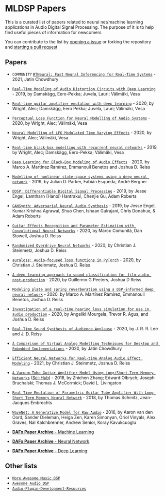# MLDSP Papers

This is a curated list of papers related to neural net/machine learning applications in Audio Digital Signal Processing. The purpose of it is to help find useful pieces of information for newcomers

You can contribute to the list by [opening a issue](https://github.com/GuitarML/mldsp-papers/issues/new?assignees=&labels=paper&template=00-add-paper.md) or forking the repository and [starting a pull request](https://github.com/GuitarML/mldsp-papers/compare)

## Papers

- `COMMUNITY` [`RTNeural: Fast Neural Inferencing for Real-Time Systems`](https://arxiv.org/pdf/2106.03037.pdf) - 2021, Jatin Chowdhury

- [`Real-Time Modeling of Audio Distortion Circuits with Deep Learning`](https://acris.aalto.fi/ws/portalfiles/portal/34352788/ELEC_Damskagg_Real_time_modeling_SMC2019.pdf) - 2019, by Damskägg, Eero-Pekka; Juvela, Lauri; Välimäki, Vesa
- [`Real-time guitar amplifier emulation with deep learning`](https://acris.aalto.fi/ws/portalfiles/portal/41964332/Real_time_guitar_amplifier_emulation.pdf) - 2020, by Wright, Alec; Damskägg, Eero Pekka; Juvela, Lauri; Välimäki, Vesa
- [`Perceptual Loss Function for Neural Modelling of Audio Systems`](https://acris.aalto.fi/ws/portalfiles/portal/43946100/ICASSP_2020_RNN_Loss_Functions.pdf) - 2020, by Wright, Alec; Välimäki, Vesa
- [`Neural Modelling of LFO Modulated Time Varying Effects`](https://acris.aalto.fi/ws/portalfiles/portal/51679961/DAFx2020_paper_49.pdf) - 2020, by Wright, Alec; Välimäki, Vesa
- [`Real-time black-box modelling with recurrent neural networks`](https://acris.aalto.fi/ws/portalfiles/portal/36768418/ELEC_Wright_Real_time_black_box_DAFx2019.pdf) - 2019, by Wright, Alec; Damskägg, Eero-Pekka; Välimäki, Vesa
- [`Deep Learning for Black-Box Modeling of Audio Effects`](https://www.mdpi.com/2076-3417/10/2/638/htm) - 2020, by Marco A. Martínez Ramírez, Emmanouil Benetos and Joshua D. Reiss
- [`Modelling of nonlinear state-space systems using a deep neural network`](https://dafx2019.bcu.ac.uk/papers/DAFx2019_paper_42.pdf) - 2019, by Julian D. Parker, Fabián Esqueda, André Bergner
- [`DDSP: Differentiable Digital Signal Processing`](https://openreview.net/pdf?id=B1x1ma4tDr) - 2019, by Jesse Engel, Lamtharn (Hanoi) Hantrakul, Chenjie Gu, Adam Roberts
- [`GANSynth: Adversarial Neural Audio Synthesis`](https://openreview.net/pdf?id=H1xQVn09FX) - 2019, by Jesse Engel, Kumar Krishna Agrawal, Shuo Chen, Ishaan Gulrajani, Chris Donahue, & Adam Roberts
- [`Guitar Effects Recognition and Parameter Estimation with Convolutional Neural Networks`](https://arxiv.org/pdf/2012.03216) - 2020, by Marco Comunità, Dan Stowell, Joshua D. Reiss
- [`Randomized Overdrive Neural Networks`](https://arxiv.org/pdf/2010.04237) - 2020, by Christian J. Steinmetz, Joshua D. Reiss
- [`auraloss: Audio-focused loss functions in PyTorch`](https://www.eecs.qmul.ac.uk/~josh/documents/2020/DMRN15__auraloss__Audio_focused_loss_functions_in_PyTorch.pdf) - 2020, by Christian J. Steinmetz, Joshua D. Reiss
- [`A deep learning approach to sound classification for film audio post-production`](https://www.eecs.qmul.ac.uk/~josh/documents/2020/20739.pdf) - 2020, by Guillermo G Peeters, Joshua D Reiss
- [`Modeling plate and spring reverberation using a DSP-informed deep neural network`](https://arxiv.org/pdf/1910.10105) - 2020, by Marco A. Martínez Ramírez, Emmanouil Benetos, Joshua D. Reiss
- [`Investigation of a real-time hearing loss simulation for use in audio production`](https://www.eecs.qmul.ac.uk/~josh/documents/2020/20906.pdf) - 2020, by Angeliki Mourgela, Trevor R. Agus, and Joshua D. Reiss
- [`Real-Time Sound Synthesis of Audience Applause`](https://www.eecs.qmul.ac.uk/~josh/documents/2020/20732.pdf) - 2020, by J. R. R. Lee and J. D. Reiss
- [`A Comparison of Virtual Analog Modelling Techniques for Desktop and Embedded Implementations`](https://arxiv.org/pdf/2009.02833.pdf) - 2020, by Jatin Chowdhury
- [`Efficient Neural Networks for Real-time Analog Audio Effect Modeling`](https://arxiv.org/pdf/2102.06200.pdf) - 2021, by Christian J. Steinmetz, Joshua D. Reiss
- [`A Vacuum-Tube Guitar Amplifier Model Using Long/Short-Term Memory Networks`](https://ieeexplore.ieee.org/document/8479039) ([Sci-Hub](https://sci-hub.do/10.1109/SECON.2018.8479039#)) - 2018, by Zhichen Zhang; Edward Olbrych; Joseph Bruchalski; Thomas J. McCormick; David L. Livingston
- [`Real Time Emulation of Parametric Guitar Tube Amplifier With Long Short Term Memory Neural Network`](https://arxiv.org/pdf/1804.07145.pdf) - 2018, by Thomas Schmitz, Jean-Jacques Embrechts
- [`WaveNet: A Generative Model for Raw Audio`](https://arxiv.org/abs/1609.03499) - 2016, by Aaron van den Oord, Sander Dieleman, Heiga Zen, Karen Simonyan, Oriol Vinyals, Alex Graves, Nal Kalchbrenner, Andrew Senior, Koray Kavukcuoglu

- [**DAFx Paper Archive** - Machine Learning](http://www.dafx.de/paper-archive/search.php?q=machine%20learning&years=2016%2C2017%2C2018%2C2019%2C2020)
- [**DAFx Paper Archive** - Neural Network](http://www.dafx.de/paper-archive/search.php?q=neural&years=2016%2C2017%2C2018%2C2019%2C2020)
- [**DAFx Paper Archive** - Deep Learning](http://www.dafx.de/paper-archive/search.php?q=deep&years=2016%2C2017%2C2018%2C2019%2C2020)

## Other lists

- [`More Awesome Music DSP`](https://github.com/olilarkin/awesome-musicdsp)
- [`Awesome Audio DSP`](https://github.com/BillyDM/Awesome-Audio-DSP/blob/main/README.md)
- [`Audio-Plugin-Development-Resources`](https://github.com/jareddrayton/Audio-Plugin-Development-Resources)
